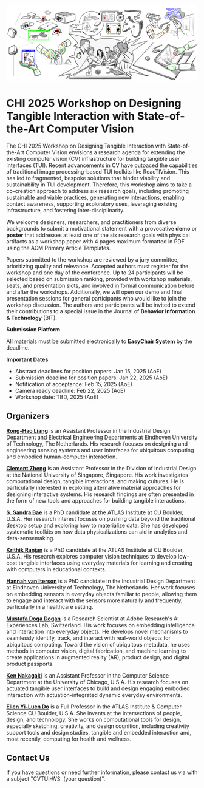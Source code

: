 <!-- <link rel="shortcut icon" type="image/x-icon" href="icon.png"> -->

![Banner](/img/banner.png)

# CHI 2025 Workshop on Designing Tangible Interaction with State-of-the-Art Computer Vision

The CHI 2025 Workshop on Designing Tangible Interaction with State-of-the-Art Computer Vision envisions a research agenda for extending the existing computer vision (CV) infrastructure for building tangible user interfaces (TUI). Recent advancements in CV have outpaced the capabilities of traditional image processing-based TUI toolkits like ReacTIVision. This has led to fragmented, bespoke solutions that hinder viability and sustainability in TUI development. Therefore, this workshop aims to take a co-creation approach to address six research goals, including promoting sustainable and viable practices, generating new interactions,  enabling context awareness, supporting exploratory uses, leveraging existing infrastructure, and fostering inter-disciplinarity.

<!-- ## Position Paper Submission Deadline: Jan 22, 2025 (AoE) (Abstract Deadline: Jan 15, 2021 (AOE)) -->
We welcome designers, researchers, and practitioners from diverse backgrounds to submit a motivational statement with a provocative **demo** or **poster** that addresses at least one of the six research goals with physical artifacts as a workshop paper with 4 pages maximum formatted in PDF using the ACM Primary Article Templates.

Papers submitted to the workshop are reviewed by a jury committee, prioritizing quality and relevance. Accepted authors must register for the workshop and one day of the conference. Up to 24 participants will be selected based on submission ranking, provided with workshop materials, seats, and presentation slots, and involved in formal communication before and after the workshops. Additionally, we will open our demo and final presentation sessions for general participants who would like to join the workshop discussion. The authors and participants will be invited to extend their contributions to a special issue in the Journal of **Behavior Information & Technology** (BIT).

**Submission Platform**	

All materials must be submitted electronically to **[EasyChair System]()** by the deadline.

**Important Dates**
- Abstract deadlines for position papers: Jan 15, 2025 (AoE)
- Submission deadline for position papers: Jan 22, 2025 (AoE)
- Notification of acceptance: Feb 15, 2025 (AoE)
- Camera ready deadline: Feb 22, 2025 (AoE)
- Workshop date: TBD, 2025 (AoE)

## Organizers

**[Rong-Hao Liang]()** is an Assistant Professor in the Industrial Design Department and Electrical Engineering Departments at Eindhoven University of Technology, The Netherlands. His research focuses on designing and engineering sensing systems and user interfaces for ubiquitous computing and embodied human-computer interaction.

**[Clement Zheng]()** is an Assistant Professor in the Division of Industrial Design at the National University of Singapore, Singapore. His work investigates computational design, tangible interactions, and making cultures. He is particularly interested in exploring alternative material approaches for designing interactive systems. His research findings are often presented in the form of new tools and approaches for building tangible interactions.

**[S. Sandra Bae]()** is a PhD candidate at the ATLAS Institute at CU Boulder, U.S.A. Her research interest focuses on pushing data beyond the traditional desktop setup and exploring how to materialize data. She has developed systematic toolkits on how data physicalizations can aid in analytics and data-sensemaking. 

**[Krithik Ranjan]()** is a PhD candidate at the ATLAS Institute at CU Boulder, U.S.A. His research explores computer vision techniques to develop low-cost tangible interfaces using everyday materials for learning and creating with computers in educational contexts.  

**[Hannah van Iterson]()** is a PhD candidate in the Industrial Design Department at Eindhoven University of Technology, The Netherlands. Her work focuses on embedding sensors in everyday objects familiar to people, allowing them to engage and interact with the sensors more naturally and frequently, particularly in a healthcare setting. 

**[Mustafa Doga Dogan]()** is a Research Scientist at Adobe Research's AI Experiences Lab, Switzerland. His work focuses on embedding intelligence and interaction into everyday objects. He develops novel mechanisms to seamlessly identify, track, and interact with real-world objects for ubiquitous computing. Toward the vision of ubiquitous metadata, he uses methods in computer vision, digital fabrication, and machine learning to create applications in augmented reality (AR), product design, and digital product passports. 

**[Ken Nakagaki]()** is an Assistant Professor in the Computer Science Department at the University of Chicago, U.S.A. His research focuses on actuated tangible user interfaces to build and design engaging embodied interaction with actuation-integrated dynamic everyday environments.

**[Ellen Yi-Luen Do]()** is a Full Professor in the ATLAS Institute \& Computer Science CU Boulder, U.S.A. She invents at the intersections of people, design, and technology. She works on computational tools for design, especially sketching, creativity, and design cognition, including creativity support tools and design studies, tangible and embedded interaction and, most recently, computing for health and wellness. 

## Contact Us
If you have questions or need further information, please contact us via [](mailto:) with a subject "CVTUI-WS: (your question)".


<!-- ![Logos](logo.png) -->
